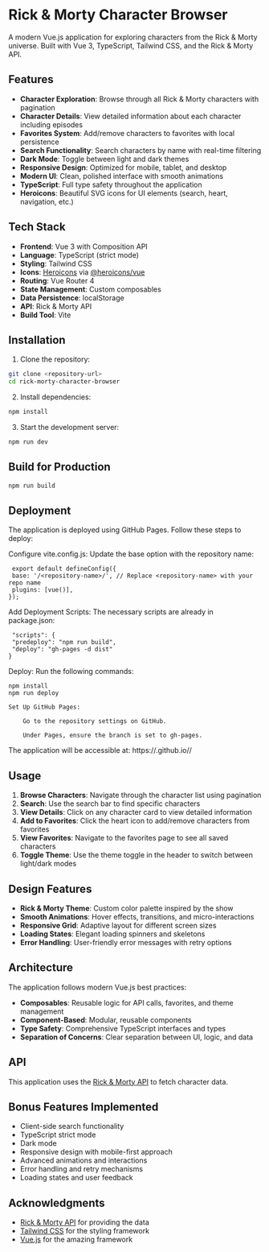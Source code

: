# Rick & Morty Character Browser

A modern Vue.js application for exploring characters from the Rick & Morty universe. Built with Vue 3, TypeScript, Tailwind CSS, and the Rick & Morty API.

##  Features

- **Character Exploration**: Browse through all Rick & Morty characters with pagination
- **Character Details**: View detailed information about each character including episodes
- **Favorites System**: Add/remove characters to favorites with local persistence
- **Search Functionality**: Search characters by name with real-time filtering
- **Dark Mode**: Toggle between light and dark themes
- **Responsive Design**: Optimized for mobile, tablet, and desktop
- **Modern UI**: Clean, polished interface with smooth animations
- **TypeScript**: Full type safety throughout the application
- **Heroicons**: Beautiful SVG icons for UI elements (search, heart, navigation, etc.)

## Tech Stack

- **Frontend**: Vue 3 with Composition API
- **Language**: TypeScript (strict mode)
- **Styling**: Tailwind CSS
- **Icons**: [Heroicons](https://heroicons.com/) via [@heroicons/vue](https://www.npmjs.com/package/@heroicons/vue)
- **Routing**: Vue Router 4
- **State Management**: Custom composables
- **Data Persistence**: localStorage
- **API**: Rick & Morty API
- **Build Tool**: Vite

## Installation

1. Clone the repository:
```bash
git clone <repository-url>
cd rick-morty-character-browser
```

2. Install dependencies:
```bash
npm install
```

3. Start the development server:
```bash
npm run dev
```

##  Build for Production

```bash
npm run build
```
## Deployment

The application is deployed using GitHub Pages. 
Follow these steps to deploy:

 Configure vite.config.js: Update the base option with the repository name:

     export default defineConfig({
     base: '/<repository-name>/', // Replace <repository-name> with your repo name
     plugins: [vue()],
    });

Add Deployment Scripts: The necessary scripts are already in package.json:

     "scripts": {
     "predeploy": "npm run build",
     "deploy": "gh-pages -d dist"
    }

Deploy: Run the following commands:

    npm install
    npm run deploy

    Set Up GitHub Pages:

        Go to the repository settings on GitHub.

        Under Pages, ensure the branch is set to gh-pages.

The application will be accessible at: https://<username>.github.io/<repository-name>/

##  Usage

1. **Browse Characters**: Navigate through the character list using pagination
2. **Search**: Use the search bar to find specific characters
3. **View Details**: Click on any character card to view detailed information
4. **Add to Favorites**: Click the heart icon to add/remove characters from favorites
5. **View Favorites**: Navigate to the favorites page to see all saved characters
6. **Toggle Theme**: Use the theme toggle in the header to switch between light/dark modes

##  Design Features

- **Rick & Morty Theme**: Custom color palette inspired by the show
- **Smooth Animations**: Hover effects, transitions, and micro-interactions
- **Responsive Grid**: Adaptive layout for different screen sizes
- **Loading States**: Elegant loading spinners and skeletons
- **Error Handling**: User-friendly error messages with retry options

## Architecture

The application follows modern Vue.js best practices:

- **Composables**: Reusable logic for API calls, favorites, and theme management
- **Component-Based**: Modular, reusable components
- **Type Safety**: Comprehensive TypeScript interfaces and types
- **Separation of Concerns**: Clear separation between UI, logic, and data

## API

This application uses the [Rick & Morty API](https://rickandmortyapi.com/) to fetch character data.

## Bonus Features Implemented

-  Client-side search functionality
-  TypeScript strict mode
-  Dark mode 
-  Responsive design with mobile-first approach
-  Advanced animations and interactions
-  Error handling and retry mechanisms
-  Loading states and user feedback




## Acknowledgments

- [Rick & Morty API](https://rickandmortyapi.com/) for providing the data
- [Tailwind CSS](https://tailwindcss.com/) for the styling framework
- [Vue.js](https://vuejs.org/) for the amazing framework
